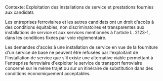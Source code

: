 Contexte: Exploitation des installations de service et prestations fournies aux candidats

Les entreprises ferroviaires et les autres candidats ont un droit d'accès à des conditions équitables, non discriminatoires et transparentes aux installations de service et aux services mentionnés à l'article L. 2123-1, dans les conditions fixées par voie réglementaire.

Les demandes d'accès à une installation de service en vue de la fourniture d'un service de base ne peuvent être refusées par l'exploitant de l'installation de service que s'il existe une alternative viable permettant à l'entreprise ferroviaire d'exploiter le service de transport ferroviaire concerné sur le même trajet ou sur un itinéraire de substitution dans des conditions économiquement acceptables.